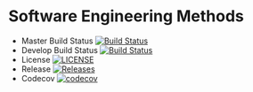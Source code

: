 # Software Engineering Methods

- Master Build Status [![Build Status](https://travis-ci.org/EinGyinMoe/devops.svg?branch=master)](https://travis-ci.org/EinGyinMoe/devops)
- Develop Build Status [![Build Status](https://travis-ci.org/EinGyinMoe/devops.svg?branch=develop)](https://travis-ci.org/EinGyinMoe/devops)
- License [![LICENSE](https://img.shields.io/github/license/EinGyinMoe/devops.svg?style=flat-square)](https://github.com/EinGyinMoe/devops/blob/master/LICENSE)
- Release [![Releases](https://img.shields.io/github/release/EinGyinMoe/devops/all.svg?style=flat-square)](https://github.com/EinGyinMoe/devops/releases)
- Codecov [![codecov](https://codecov.io/gh/EinGyinMoe/devops/branch/master/graph/badge.svg)](https://codecov.io/gh/EinGyinMoe/devops)